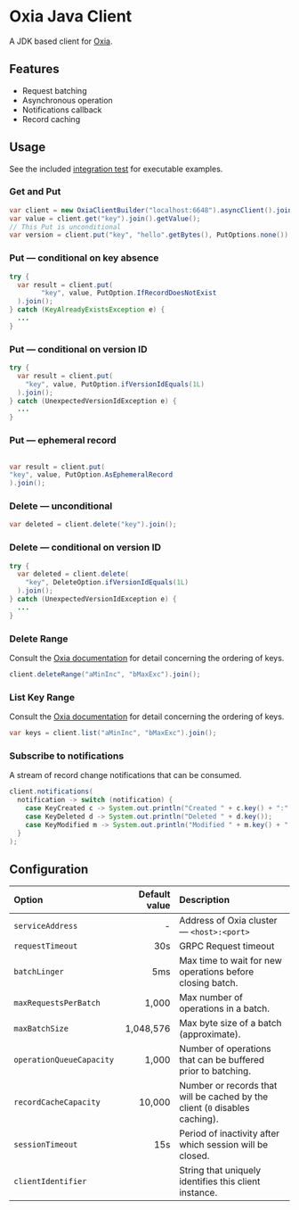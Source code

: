 # Oxia Java Client

A JDK based client for [Oxia][oxia].

## Features

- Request batching
- Asynchronous operation
- Notifications callback
- Record caching

## Usage

See the included [integration test][it] for executable examples.

### Get and Put

```java
var client = new OxiaClientBuilder("localhost:6648").asyncClient().join();
var value = client.get("key").join().getValue();
// This Put is unconditional
var version = client.put("key", "hello".getBytes(), PutOptions.none()).join().getVersion();   
```

### Put — conditional on key absence

```java
try {
  var result = client.put(
        "key", value, PutOption.IfRecordDoesNotExist
  ).join();
} catch (KeyAlreadyExistsException e) {
  ...
}
```

### Put — conditional on version ID

```java
try {
  var result = client.put(
    "key", value, PutOption.ifVersionIdEquals(1L)
  ).join();
} catch (UnexpectedVersionIdException e) {
  ...
}
```

### Put — ephemeral record

```java

var result = client.put(
"key", value, PutOption.AsEphemeralRecord
).join();

```

### Delete — unconditional

```java
var deleted = client.delete("key").join();
```

### Delete — conditional on version ID

```java
try {
  var deleted = client.delete(
    "key", DeleteOption.ifVersionIdEquals(1L)
  ).join();
} catch (UnexpectedVersionIdException e) {
  ...
}
```

### Delete Range

Consult the [Oxia documentation][sort] for detail concerning the ordering of keys.

```java
client.deleteRange("aMinInc", "bMaxExc").join();
```

### List Key Range

Consult the [Oxia documentation][sort] for detail concerning the ordering of keys.

```java
var keys = client.list("aMinInc", "bMaxExc").join();
```

### Subscribe to notifications

A stream of record change notifications that can be consumed.

```java
client.notifications(
  notification -> switch (notification) {
    case KeyCreated c -> System.out.println("Created " + c.key() + ":" + c.version());
    case KeyDeleted d -> System.out.println("Deleted " + d.key());
    case KeyModified m -> System.out.println("Modified " + m.key() + ":" + m.version());
  }
);
```

## Configuration

| Option                   | Default value | Description                                                                 |
|:-------------------------|--------------:|:----------------------------------------------------------------------------|
| `serviceAddress`         |             - | Address of Oxia cluster — `<host>:<port>`                                   |
| `requestTimeout`         |           30s | GRPC Request timeout                                                        |
| `batchLinger`            |           5ms | Max time to wait for new operations before closing batch.                   |
| `maxRequestsPerBatch`    |         1,000 | Max number of operations in a batch.                                        |
| `maxBatchSize`           |     1,048,576 | Max byte size of a batch (approximate).                                     |
| `operationQueueCapacity` |         1,000 | Number of operations that can be buffered prior to batching.                |
| `recordCacheCapacity`    |        10,000 | Number or records that will be cached by the client (`0` disables caching). |
| `sessionTimeout`         |           15s | Period of inactivity after which session will be closed.                    |
| `clientIdentifier`       | <random UUID> | String that uniquely identifies this client instance.                       |

[oxia]: https://github.com/streamnative/oxia
[it]: src/test/java/io/streamnative/oxia/client/OxiaClientIT.java
[sort]: https://github.com/streamnative/oxia/blob/main/docs/oxia-key-sorting.md

